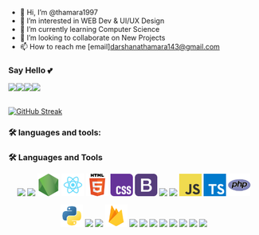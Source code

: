 - 👋 Hi, I’m @thamara1997
- 👀 I’m interested in WEB Dev & UI/UX Design
- 🌱 I’m currently learning Computer Science
- 💞️ I’m looking to collaborate on New Projects
- 📫 How to reach me [email]darshanathamara143@gmail.com



<!---
thamara1997/thamara1997 is a ✨ special ✨ repository because its `README.md` (this file) appears on your GitHub profile.
You can click the Preview link to take a look at your changes.
--->

### Say Hello 💕
<a href="https://twitter.com/Darshana1997" target="_blank">
  <img align="left" src="https://img.shields.io/badge/twitter-%231DA1F2.svg?&style=for-the-badge&logo=twitter&logoColor=white" height=25>
</a> 
<a href="https://www.linkedin.com/in/darshana-thamara-ba123023b/" target="_blank">
  <img align="left" src="https://img.shields.io/badge/linkedin-%230077B5.svg?&style=for-the-badge&logo=linkedin&logoColor=white" height=25>
</a> 
<a href="https://www.facebook.com/darshana.thamara/" target="_blank">
  <img align="left" src="https://img.shields.io/badge/Facebook-%231877F2.svg?&style=for-the-badge&logo=facebook&logoColor=white" height=25>
</a> 
<a href="https://www.instagram.com/darshanathamara97/" target="_blank">
  <img align="left" src="https://img.shields.io/badge/Instagram-%23E4405F.svg?&style=for-the-badge&logo=instagramk&logoColor=white" height=25>
</a> 

<br><br>

[![GitHub Streak](https://streak-stats.demolab.com/?user=thamara1997&theme=dark)](https://git.io/streak-stats)

### 🛠️ languages and tools:

### 🛠️ Languages and Tools  

<p align="center">
  <!-- Row 1 -->
  <img src="https://1000logos.net/wp-content/uploads/2020/09/Java-Logo.png" height="45"/>
  <img src="https://upload.wikimedia.org/wikipedia/commons/thumb/1/18/C_Programming_Language.svg/1200px-C_Programming_Language.svg.png" height="45"/>
  <img src="https://raw.githubusercontent.com/github/explore/master/topics/nodejs/nodejs.png" height="45"/>
  <img src="https://raw.githubusercontent.com/github/explore/master/topics/react/react.png" height="45"/>
  <img src="https://raw.githubusercontent.com/github/explore/master/topics/html/html.png" height="45"/>
  <img src="https://raw.githubusercontent.com/github/explore/master/topics/css/css.png" height="45"/>
  <img src="https://raw.githubusercontent.com/github/explore/master/topics/bootstrap/bootstrap.png" height="45"/>
  <img src="https://seeklogo.com/images/T/tailwind-css-logo-5AD4175897-seeklogo.com.png" height="45"/>
  <img src="https://upload.wikimedia.org/wikipedia/commons/thumb/9/93/Wordpress_Blue_logo.png/1200px-Wordpress_Blue_logo.png" height="45"/>
  <img src="https://raw.githubusercontent.com/github/explore/master/topics/javascript/javascript.png" height="45"/>
  <img src="https://raw.githubusercontent.com/github/explore/master/topics/typescript/typescript.png" height="45"/>
  <img src="https://raw.githubusercontent.com/github/explore/master/topics/php/php.png" height="45"/>
</p>

<p align="center">
  <!-- Row 2 -->
  <img src="https://raw.githubusercontent.com/github/explore/master/topics/python/python.png" height="45"/>
  <img src="https://download.logo.wine/logo/MySQL/MySQL-Logo.wine.png" height="45"/>
  <img src="https://cdn.iconscout.com/icon/free/png-512/mongodb-2-1175137.png" height="45"/>
  <img src="https://raw.githubusercontent.com/github/explore/master/topics/firebase/firebase.png" height="45"/>
  <img src="https://git-scm.com/images/logos/downloads/Git-Icon-1788C.png" height="45"/>
  <img src="https://cdn.freebiesupply.com/logos/large/2x/netlify-logo-png-transparent.png" height="45"/>
  <img src="https://user-images.githubusercontent.com/58588952/132095762-faa1a92a-aa47-4573-b628-f64a9baf1ed0.png" height="45"/>
  <img src="https://seeklogo.com/images/V/visual-studio-code-logo-449D71944F-seeklogo.com.png" height="45"/>
  <img src="https://static-00.iconduck.com/assets.00/apps-figma-icon-2048x2048-ctjj5ab7.png" height="45"/>
  <img src="https://logos-world.net/wp-content/uploads/2020/11/Adobe-Photoshop-Logo.png" height="45"/>
  <img src="https://upload.wikimedia.org/wikipedia/commons/thumb/c/cb/Adobe_After_Effects_CC_icon.svg/1200px-Adobe_After_Effects_CC_icon.svg.png" height="45"/>
  <img src="https://cdn3.iconfinder.com/data/icons/inficons/512/apple.png" height="45"/>
</p>



